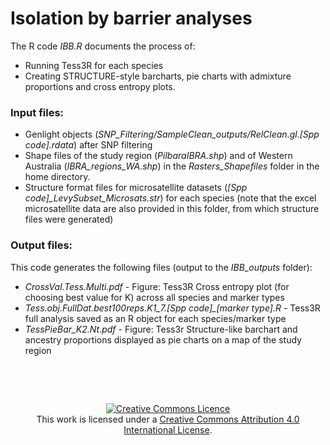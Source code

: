 # Isolation by barrier analyses

The R code *IBB.R* documents the process of:
* Running Tess3R for each species
* Creating STRUCTURE-style barcharts, pie charts with admixture proportions and cross entropy plots.


### Input files:
* Genlight objects (*SNP_Filtering/SampleClean_outputs/RelClean.gl.[Spp code].rdata*) after SNP filtering
* Shape files of the study region (*PilbaraIBRA.shp*) and of Western Australia (*IBRA_regions_WA.shp*) in the *Rasters_Shapefiles* folder in the home directory.
* Structure format files for microsatellite datasets (*[Spp code]_LevySubset_Microsats.str*) for each species (note that the excel microsatellite data are also provided in this folder, from which structure files were generated)


### Output files:
This code generates the following files (output to the *IBB_outputs* folder):
* *CrossVal.Tess.Multi.pdf* - Figure: Tess3R Cross entropy plot (for choosing best value for K) across all species and marker types
* *Tess.obj.FullDat.best100reps.K1_7.[Spp code]_[marker type].R* - Tess3R full analysis saved as an R object for each species/marker type
* *TessPieBar_K2.Nt.pdf* - Figure: Tess3r Structure-like barchart and ancestry proportions displayed as pie charts on a map of the study region   


&nbsp;

&nbsp;

<div align="center">
<a rel="license" href="http://creativecommons.org/licenses/by/4.0/"><img alt="Creative Commons Licence" style="border-width:0" src="https://i.creativecommons.org/l/by/4.0/88x31.png" /></a><br />This work is licensed under a <a rel="license" href="http://creativecommons.org/licenses/by/4.0/">Creative Commons Attribution 4.0 International License</a>.
</div>
